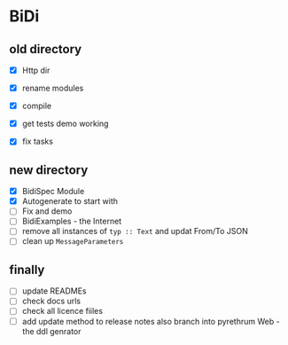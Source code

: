 # BiDi

## old directory
- [X] Http dir
- [X] rename modules
- [X] compile
- [X] get tests demo working 
- [X] fix tasks


## new directory
- [X] BidiSpec Module 
- [X] Autogenerate to start with
- [ ] Fix and demo
- [ ] BidiExamples - the Internet
- [ ] remove all instances of `typ :: Text` and updat From/To JSON
- [ ] clean up `MessageParameters` 

## finally 
- [ ] update READMEs
- [ ] check docs urls
- [ ] check all licence fiiles
- [ ] add update method to release notes also branch into pyrethrum Web - the ddl genrator